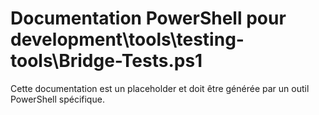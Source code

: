 # Documentation PowerShell pour development\tools\testing-tools\Bridge-Tests.ps1

Cette documentation est un placeholder et doit être générée par un outil PowerShell spécifique.
